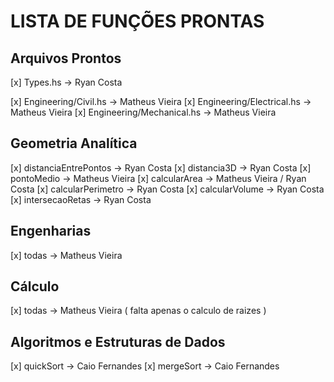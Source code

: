 # LISTA DE FUNÇÕES PRONTAS

## Arquivos Prontos
[x] Types.hs -> Ryan Costa

[x] Engineering/Civil.hs -> Matheus Vieira
[x] Engineering/Electrical.hs -> Matheus Vieira
[x] Engineering/Mechanical.hs -> Matheus Vieira


## Geometria Analítica
[x] distanciaEntrePontos -> Ryan Costa
[x] distancia3D -> Ryan Costa
[x] pontoMedio -> Matheus Vieira
[x] calcularArea -> Matheus Vieira / Ryan Costa
[x] calcularPerimetro -> Ryan Costa
[x] calcularVolume -> Ryan Costa
[x] intersecaoRetas -> Ryan Costa

## Engenharias
[x]  todas -> Matheus Vieira

## Cálculo
[x] todas -> Matheus Vieira ( falta apenas o calculo de raizes )

## Algoritmos e Estruturas de Dados
[x] quickSort -> Caio Fernandes
[x] mergeSort -> Caio Fernandes

